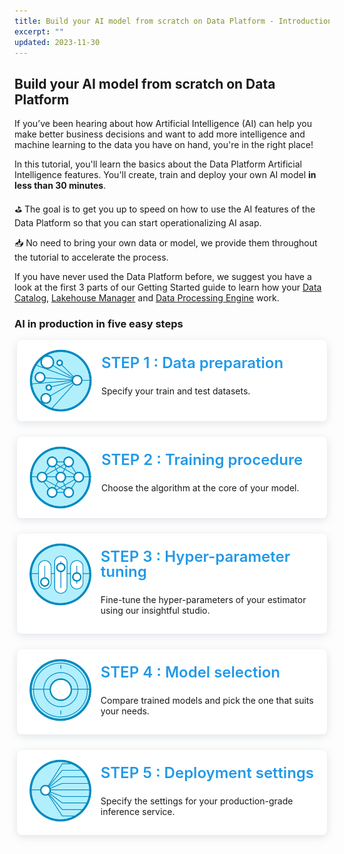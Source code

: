 ```yaml
---
title: Build your AI model from scratch on Data Platform - Introduction
excerpt: ""
updated: 2023-11-30
---
```


<style>
.block-step {
   border-radius: 8px !important;
   background-color: #fff !important;
   box-shadow: 0 3px 13px 0 rgba(151, 167, 183, 0.3) !important;
   display:flex !important;
   margin: 10px 4px 25px !important;
   padding:15px 20px !important;
   position:relative !important;
}
.block-step img {
    background:none !important;
    border:none !important;
    box-shadow:none !important;
    height:100px !important;
    margin:0 15px 0 0 !important;
    transition:none !important;
    width:100px !important;
}
.block-step h2 {
   line-height:1 !important;
   margin:0 !important;
   padding:10px 0 !important;
}
.block-step h2 {
   color: #2199e8 !important;
   font-size:24px !important;
   font-weight:600 !important;
}
 .block-step a {
    bottom:0 !important;
    left:0 !important;
    position:absolute !important;
    right:0 !important;
    top:0 !important;
}
.block-step p {
   /*margin: -30px 0 15px 0 !important;*/
}
</style>


## Build your AI model from scratch on Data Platform

If you’ve been hearing about how Artificial Intelligence (AI) can help you make better business decisions and want to add more intelligence and machine learning to the data you have on hand, you're in the right place!

In this tutorial, you'll learn the basics about the Data Platform Artificial Intelligence features. You'll create, train and deploy your own AI model **in less than 30 minutes**.

⛳️ The goal is to get you up to speed on how to use the AI features of the Data Platform so that you can start operationalizing AI asap.

📥 No need to bring your own data or model, we provide them throughout the tutorial to accelerate the process.

If you have never used the Data Platform before, we suggest you have a look at the first 3 parts of our Getting Started guide to learn how your [Data Catalog](/pages/public_cloud/data_platform/tutorials/tuto_01_build_a_first_app_from_scratch/tuto_01_build_a_first_app_from_scratch_step1), [Lakehouse Manager](/pages/public_cloud/data_platform/tutorials/tuto_01_build_a_first_app_from_scratch/tuto_01_build_a_first_app_from_scratch_step2) and [Data Processing Engine](/pages/public_cloud/data_platform/tutorials/tuto_01_build_a_first_app_from_scratch/tuto_01_build_a_first_app_from_scratch_step3) work.

### AI in production in five easy steps


<div class="block-step">
   <img src="images/dataset-icon.png" />
   <div>
      <h2>STEP 1 : Data preparation</h2>
      <p>Specify your train and test datasets.</p>
   </div>
   <a href="/pages/public_cloud/data_platform/tutorials/tuto_02_build_an_ai_model_from_scratch/tuto_02_build_an_ai_model_from_scratch_step1"></a>
</div>


<div class="block-step">
   <img src="images/training-icon.png" />
   <div>
      <h2>STEP 2 : Training procedure</h2>
      <p>Choose the algorithm at the core of your model.</p>
   </div>
   <a href="/pages/public_cloud/data_platform/tutorials/tuto_02_build_an_ai_model_from_scratch/tuto_02_build_an_ai_model_from_scratch_step2"></a>
</div>


<div class="block-step">
   <img src="images/tuning-icon.png" />
   <div>
      <h2>STEP 3 : Hyper-parameter tuning</h2>
      <p>Fine-tune the hyper-parameters of your estimator using our insightful studio.</p>
   </div>
   <a href="/pages/public_cloud/data_platform/tutorials/tuto_02_build_an_ai_model_from_scratch/tuto_02_build_an_ai_model_from_scratch_step3"></a>
</div>


<div class="block-step">
   <img src="images/validation-icon.png" />
   <div>
      <h2>STEP 4 : Model selection</h2>
      <p>Compare trained models and pick the one that suits your needs.</p>
   </div>
   <a href="/pages/public_cloud/data_platform/tutorials/tuto_02_build_an_ai_model_from_scratch/tuto_02_build_an_ai_model_from_scratch_step4"></a>
</div>


<div class="block-step">
   <img src="images/deployment-icon.png" />
   <div>
      <h2>STEP 5 : Deployment settings</h2>
      <p>Specify the settings for your production-grade inference service.</p>
   </div>
   <a href="/pages/public_cloud/data_platform/tutorials/tuto_02_build_an_ai_model_from_scratch/tuto_02_build_an_ai_model_from_scratch_step5"></a>
</div>